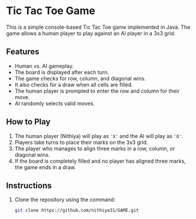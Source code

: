 # Tic Tac Toe Game

This is a simple console-based Tic Tac Toe game implemented in Java. The game allows a human player to play against an AI player in a 3x3 grid.

## Features

- Human vs. AI gameplay.
- The board is displayed after each turn.
- The game checks for row, column, and diagonal wins.
- It also checks for a draw when all cells are filled.
- The human player is prompted to enter the row and column for their move.
- AI randomly selects valid moves.

## How to Play

1. The human player (Nithiya) will play as `'X'` and the AI will play as `'O'`.
2. Players take turns to place their marks on the 3x3 grid.
3. The player who manages to align three marks in a row, column, or diagonal wins.
4. If the board is completely filled and no player has aligned three marks, the game ends in a draw.

## Instructions

1. Clone the repository using the command:
   ```bash
   git clone https://github.com/nithiya31/GAME.git
